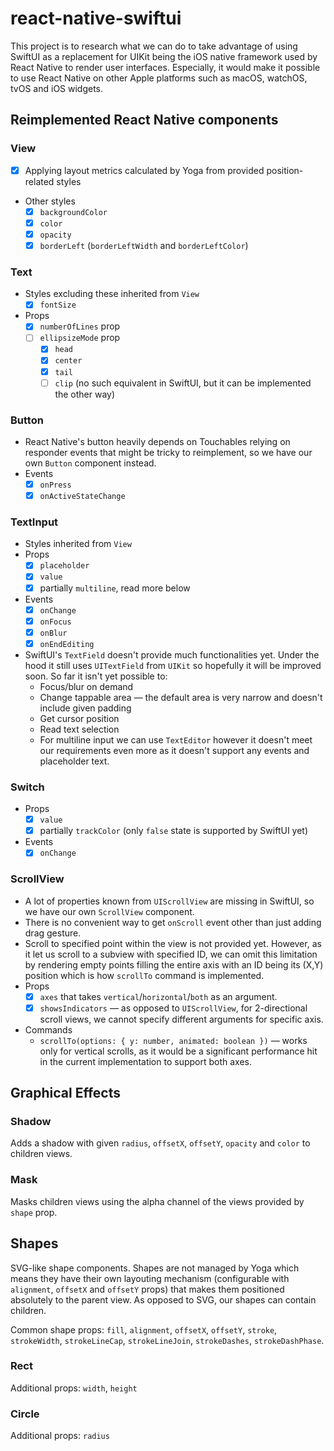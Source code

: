 
# react-native-swiftui

This project is to research what we can do to take advantage of using SwiftUI as a replacement for UIKit being the iOS native framework used by React Native to render user interfaces. Especially, it would make it possible to use React Native on other Apple platforms such as macOS, watchOS, tvOS and iOS widgets.

## Reimplemented React Native components

### View

- [x] Applying layout metrics calculated by Yoga from provided position-related styles
- Other styles
  - [x] `backgroundColor`
  - [x] `color`
  - [x] `opacity`
  - [x] `borderLeft` (`borderLeftWidth` and `borderLeftColor`)

### Text

- Styles excluding these inherited from `View`
  - [x] `fontSize`
- Props
  - [x] `numberOfLines` prop
  - [ ] `ellipsizeMode` prop
    - [x] `head`
    - [x] `center`
    - [x] `tail`
    - [ ] `clip` (no such equivalent in SwiftUI, but it can be implemented the other way)

### Button

- React Native's button heavily depends on Touchables relying on responder events that might be tricky to reimplement, so we have our own `Button` component instead.
- Events
  - [x] `onPress`
  - [x] `onActiveStateChange`

### TextInput

- Styles inherited from `View`
- Props
  - [x] `placeholder`
  - [x] `value`
  - [x] partially `multiline`, read more below
- Events
  - [x] `onChange`
  - [x] `onFocus`
  - [x] `onBlur`
  - [x] `onEndEditing`
- SwiftUI's `TextField` doesn't provide much functionalities yet. Under the hood it still uses `UITextField` from `UIKit` so hopefully it will be improved soon. So far it isn't yet possible to:
  - Focus/blur on demand
  - Change tappable area — the default area is very narrow and doesn't include given padding
  - Get cursor position
  - Read text selection
  - For multiline input we can use `TextEditor` however it doesn't meet our requirements even more as it doesn't support any events and placeholder text.

### Switch

- Props
  - [x] `value`
  - [x] partially `trackColor` (only `false` state is supported by SwiftUI yet)
- Events
  - [x] `onChange`

### ScrollView

- A lot of properties known from `UIScrollView` are missing in SwiftUI, so we have our own `ScrollView` component.
- There is no convenient way to get `onScroll` event other than just adding drag gesture.
- Scroll to specified point within the view is not provided yet. However, as it let us scroll to a subview with specified ID, we can omit this limitation by rendering empty points filling the entire axis with an ID being its (X,Y) position which is how `scrollTo` command is implemented.
- Props
  - [x] `axes` that takes `vertical`/`horizontal`/`both` as an argument.
  - [x] `showsIndicators` — as opposed to `UIScrollView`, for 2-directional scroll views, we cannot specify different arguments for specific axis.
- Commands
  - `scrollTo(options: { y: number, animated: boolean })` — works only for vertical scrolls, as it would be a significant performance hit in the current implementation to support both axes.

## Graphical Effects

### Shadow

Adds a shadow with given `radius`, `offsetX`, `offsetY`, `opacity` and `color` to children views.

### Mask

Masks children views using the alpha channel of the views provided by `shape` prop.

## Shapes

SVG-like shape components. Shapes are not managed by Yoga which means they have their own layouting mechanism (configurable with `alignment`, `offsetX` and `offsetY` props) that makes them positioned absolutely to the parent view.
As opposed to SVG, our shapes can contain children.

Common shape props: `fill`, `alignment`, `offsetX`, `offsetY`, `stroke`, `strokeWidth`, `strokeLineCap`, `strokeLineJoin`, `strokeDashes`, `strokeDashPhase`.

### Rect

Additional props: `width`, `height`

### Circle

Additional props: `radius`
